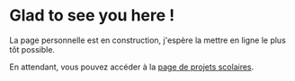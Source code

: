 # Glad to see you here !

La page personnelle est en construction, j'espère la mettre en ligne le plus tôt possible. 

En attendant, vous pouvez accéder à la [page de projets scolaires](https://wq2021.github.io/pages/projets).
